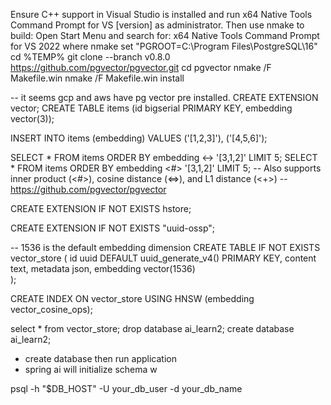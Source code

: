 Ensure C++ support in Visual Studio is installed and run x64 Native Tools Command Prompt for VS [version] as administrator. Then use nmake to build:
Open Start Menu and search for: x64 Native Tools Command Prompt for VS 2022
where nmake
set "PGROOT=C:\Program Files\PostgreSQL\16"
cd %TEMP%
git clone --branch v0.8.0 https://github.com/pgvector/pgvector.git
cd pgvector
nmake /F Makefile.win
nmake /F Makefile.win install

-- it seems gcp and aws have pg vector pre installed.
CREATE EXTENSION vector;
CREATE TABLE items (id bigserial PRIMARY KEY, embedding vector(3));

INSERT INTO items (embedding) VALUES ('[1,2,3]'), ('[4,5,6]');

SELECT * FROM items ORDER BY embedding <-> '[3,1,2]' LIMIT 5;
SELECT * FROM items ORDER BY embedding <#> '[3,1,2]' LIMIT 5;
-- Also supports inner product (<#>), cosine distance (<=>), and L1 distance (<+>)
-- https://github.com/pgvector/pgvector

CREATE EXTENSION IF NOT EXISTS hstore;

CREATE EXTENSION IF NOT EXISTS "uuid-ossp";

-- 1536 is the default embedding dimension
CREATE TABLE IF NOT EXISTS vector_store (
id uuid DEFAULT uuid_generate_v4() PRIMARY KEY,
content text,
metadata json,
embedding vector(1536)  
);

CREATE INDEX ON vector_store USING HNSW (embedding vector_cosine_ops);

select * from vector_store;
drop database ai_learn2;
create database ai_learn2;

* create database then run application
* spring ai will initialize schema w
  
psql -h "$DB_HOST" -U your_db_user -d your_db_name